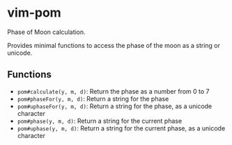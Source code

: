 vim-pom
=======

Phase of Moon calculation.

Provides minimal functions to access the phase of the moon as a string or unicode.

Functions
---------

- `pom#calculate(y, m, d)`: Return the phase as a number from 0 to 7
- `pom#phaseFor(y, m, d)`: Return a string for the phase
- `pom#uphaseFor(y, m, d)`: Return a string for the phase, as a unicode character
- `pom#phase(y, m, d)`: Return a string for the current phase
- `pom#uphase(y, m, d)`: Return a string for the current phase, as a unicode character
